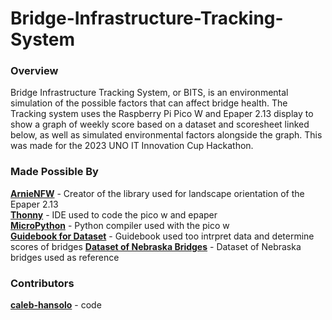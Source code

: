 # Bridge-Infrastructure-Tracking-System

### Overview
  Bridge Infrastructure Tracking System, or BITS, is an environmental simulation of the possible factors that can affect bridge health. The Tracking system uses the Raspberry Pi Pico W and Epaper 2.13 display to show a graph of weekly score based on a dataset and scoresheet linked below, as well as simulated environmental factors alongside the graph. This was made for the 2023 UNO IT Innovation Cup Hackathon.
  
### Made Possible By
[**ArnieNFW**](https://github.com/ArnieNFW/Waveshare-2.13-Pico-Micropython-Landscape) - Creator of the library used for landscape orientation of the Epaper 2.13 <br />
[**Thonny**](https://thonny.org/) - IDE used to code the pico w and epaper <br />
[**MicroPython**](https://micropython.org/) - Python compiler used with the pico w <br />
[**Guidebook for Dataset**](https://drive.google.com/file/d/1jxFHwRNZaZlin4HiGbCuvNPTDGllBfFq/view?usp=sharing) - Guidebook used too intrpret data and determine scores of bridges
[**Dataset of Nebraska Bridges**](https://drive.google.com/file/d/12yjn-PtRNwIc3DVIKPAwJ0h5dIVSSJOJ/view?usp=sharing) - Dataset of Nebraska bridges used as reference

### Contributors
[**caleb-hansolo**](https://github.com/caleb-hansolo) - code
  
